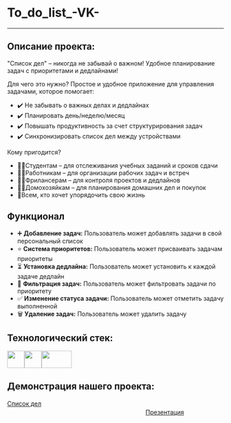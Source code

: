 # To_do_list_-VK-

---

## Описание проекта:
"Список дел" – никогда не забывай о важном! Удобное планирование задач с приоритетами и дедлайнами!

Для чего это нужно?  Простое и удобное приложение для управления задачами, которое помогает:
* ✔️ Не забывать о важных делах и дедлайнах
* ✔️ Планировать день/неделю/месяц
* ✔️ Повышать продуктивность за счет структурирования задач
* ✔️ Синхронизировать список дел между устройствами

Кому пригодится?
* 🧑‍🎓Студентам – для отслеживания учебных заданий и сроков сдачи
* 👩‍💼Работникам – для организации рабочих задач и встреч
* 👨‍💻Фрилансерам – для контроля проектов и дедлайнов
* 👩‍🍼Домохозяйкам – для планирования домашних дел и покупок
* 👤Всем, кто хочет упорядочить свою жизнь
  
## Функционал
  
* ➕ **Добавление задач:** Пользователь может добавлять задачи в свой персональный список
* ⭐ **Система приоритетов:** Пользователь может присваивать задачам приоритеты
* ⏳ **Установка дедлайна:** Пользователь может установить к каждой задаче дедлайн
* 🔎 **Фильтрация задач:** Пользователь может фильтровать задачи по приоритету
* ✅ **Изменение статуса задачи:** Пользователь может отметить задачу выполненной
* 🗑️ **Удаление задач:** Пользователь может удалить задачу

## Технологический стек:
<img src="https://upload.wikimedia.org/wikipedia/commons/thumb/9/99/Unofficial_JavaScript_logo_2.svg/640px-Unofficial_JavaScript_logo_2.svg.png" width="40" height="40"></a><a href="https://vk.com/"><img src="https://thumb.cloud.mail.ru/weblink/thumb/xw1/TfKk/QGyS93cW7/PNG%20-%20digital/VK%20Logo.png" width="40" height="40"></a><a href="https://nodejs.org/en"><img src="https://avatars.mds.yandex.net/i?id=ad1bf159e807f5c60b7f3dfaec884ea3_l-9221923-images-thumbs&n=13" width="70" height="40"></a>


## Демонстрация нашего проекта:
[Список дел](https://vk.com/app53866055)ㅤㅤㅤㅤㅤㅤㅤㅤㅤㅤㅤㅤㅤㅤㅤㅤㅤㅤㅤㅤㅤㅤㅤㅤㅤㅤㅤㅤㅤㅤㅤㅤㅤㅤㅤㅤㅤㅤㅤㅤㅤㅤㅤㅤㅤㅤㅤㅤㅤㅤㅤㅤㅤㅤㅤㅤㅤ[Презентация](https://docs.google.com/presentation/d/1ghj36Nk9g4GOQpQQGlNKV6goC4h20Wu8bk1N6nlqaf4/edit?slide=id.p1#slide=id.p1)
